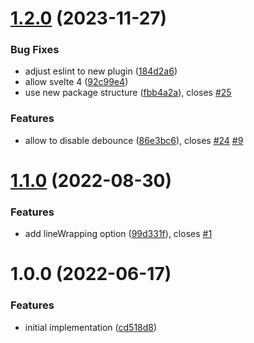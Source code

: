 # [1.2.0](https://github.com/touchifyapp/svelte-codemirror-editor/compare/v1.1.0...v1.2.0) (2023-11-27)


### Bug Fixes

* adjust eslint to new plugin ([184d2a6](https://github.com/touchifyapp/svelte-codemirror-editor/commit/184d2a64867affbb94c014ba7abeef064a84c761))
* allow svelte 4 ([92c99e4](https://github.com/touchifyapp/svelte-codemirror-editor/commit/92c99e4c06d249744474165696410df4ba07f886))
* use new package structure ([fbb4a2a](https://github.com/touchifyapp/svelte-codemirror-editor/commit/fbb4a2a20146fb51bf8bdbc5246e12a680e2810d)), closes [#25](https://github.com/touchifyapp/svelte-codemirror-editor/issues/25)


### Features

* allow to disable debounce ([86e3bc6](https://github.com/touchifyapp/svelte-codemirror-editor/commit/86e3bc616d5d10ad50f26acda7079d0605a8ba8d)), closes [#24](https://github.com/touchifyapp/svelte-codemirror-editor/issues/24) [#9](https://github.com/touchifyapp/svelte-codemirror-editor/issues/9)

# [1.1.0](https://github.com/touchifyapp/svelte-codemirror-editor/compare/v1.0.0...v1.1.0) (2022-08-30)


### Features

* add lineWrapping option ([99d331f](https://github.com/touchifyapp/svelte-codemirror-editor/commit/99d331f3ef58f8d9ce09b024c116dd16d33b2b8f)), closes [#1](https://github.com/touchifyapp/svelte-codemirror-editor/issues/1)

# 1.0.0 (2022-06-17)


### Features

* initial implementation ([cd518d8](https://github.com/touchifyapp/svelte-codemirror-editor/commit/cd518d885cd9ba8f260e237dedd329cb92957616))
